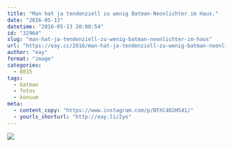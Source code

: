 ```yaml
---
title: "Man hat ja tendenziell zu wenig Batman-Neonlichter im Haus."
date: "2016-05-13"
datetime: "2016-05-13 20:00:54"
id: "32964"
slug: "man-hat-ja-tendenziell-zu-wenig-batman-neonlichter-im-haus"
url: "https://eay.cc/2016/man-hat-ja-tendenziell-zu-wenig-batman-neonlichter-im-haus/"
author: "eay"
format: "image"
categories:
  - 0815
tags:
  - batman
  - fotos
  - konsum
meta:
  - content_copy: "https://www.instagram.com/p/BFXC4O2HS41/"
  - yourls_shorturl: "http://eay.li/2yo"
---
```


![](https://eay.cc/uploads/2016/batman-neon-light.jpg)
